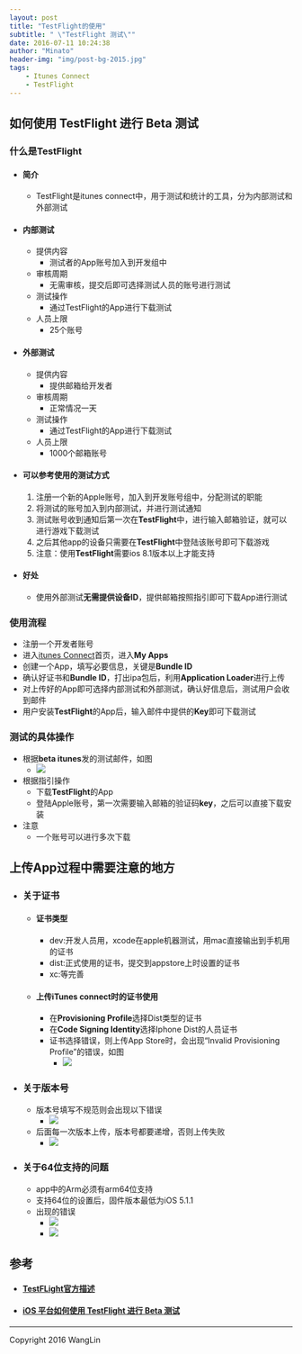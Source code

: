 ```yaml
---
layout: post
title: "TestFlight的使用"
subtitle: " \"TestFlight 测试\""
date: 2016-07-11 10:24:38
author: "Minato"
header-img: "img/post-bg-2015.jpg"
tags:
    - Itunes Connect
    - TestFlight
---
```


## 如何使用 TestFlight 进行 Beta 测试

### 什么是TestFlight

* #### 简介
    * TestFlight是itunes connect中，用于测试和统计的工具，分为内部测试和外部测试

* #### 内部测试
    * 提供内容
        * 测试者的App账号加入到开发组中
    * 审核周期
        * 无需审核，提交后即可选择测试人员的账号进行测试
    * 测试操作
        * 通过TestFlight的App进行下载测试
    * 人员上限
        * 25个账号

* #### 外部测试
    * 提供内容
        * 提供邮箱给开发者
    * 审核周期
        * 正常情况一天
    * 测试操作
        * 通过TestFlight的App进行下载测试
    * 人员上限
        * 1000个邮箱账号

* #### 可以参考使用的测试方式
    1. 注册一个新的Apple账号，加入到开发账号组中，分配测试的职能
    2. 将测试的账号加入到内部测试，并进行测试通知
    3. 测试账号收到通知后第一次在**TestFlight**中，进行输入邮箱验证，就可以进行游戏下载测试
    4. 之后其他app的设备只需要在**TestFlight**中登陆该账号即可下载游戏
    5. 注意：使用**TestFlight**需要ios 8.1版本以上才能支持

* #### 好处
    * 使用外部测试**无需提供设备ID**，提供邮箱按照指引即可下载App进行测试

### 使用流程
* 注册一个开发者账号
* 进入[itunes Connect][url1]首页，进入**My Apps**
* 创建一个App，填写必要信息，关键是**Bundle ID**
* 确认好证书和**Bundle ID**，打出ipa包后，利用**Application Loader**进行上传
* 对上传好的App即可选择内部测试和外部测试，确认好信息后，测试用户会收到邮件
* 用户安装**TestFlight**的App后，输入邮件中提供的**Key**即可下载测试

### 测试的具体操作
* 根据**beta itunes**发的测试邮件，如图
    * ![][pic1]
* 根据指引操作
    * 下载**TestFlight**的App
    * 登陆Apple账号，第一次需要输入邮箱的验证码**key**，之后可以直接下载安装
* 注意
    * 一个账号可以进行多次下载



## 上传App过程中需要注意的地方
* ### 关于证书
    * #### 证书类型
        * dev:开发人员用，xcode在apple机器测试，用mac直接输出到手机用的证书
        * dist:正式使用的证书，提交到appstore上时设置的证书
        * xc:等完善

    * #### 上传iTunes connect时的证书使用
        * 在**Provisioning Profile**选择Dist类型的证书
        * 在**Code Signing Identity**选择Iphone Dist的人员证书
        * 证书选择错误，则上传App Store时，会出现“Invalid Provisioning Profile”的错误，如图
            * ![][pic2]

* ### 关于版本号
    * 版本号填写不规范则会出现以下错误
        * ![][pic3]
    * 后面每一次版本上传，版本号都要递增，否则上传失败
        * ![][pic4]

* ### 关于64位支持的问题
    * app中的Arm必须有arm64位支持
    * 支持64位的设置后，固件版本最低为iOS 5.1.1
    * 出现的错误
        * ![][pic5]
        * ![][pic6]


## 参考
* #### [TestFLight官方描述][url3]
* #### [iOS 平台如何使用 TestFlight 进行 Beta 测试][url2]





[pic1]:../../../../img/post_itunes/pic1.png
[pic2]:../../../../img/post_itunes/pic2.png
[pic3]:../../../../img/post_itunes/pic3.png
[pic4]:../../../../img/post_itunes/pic4.png
[pic5]:../../../../img/post_itunes/pic5.png
[pic6]:../../../../img/post_itunes/pic6.png



[url1]:https://itunesconnect.apple.com/
[url2]:https://blog.coding.net/blog/ios-testFlight
[url3]:https://developer.apple.com/testflight/

---

Copyright 2016 WangLin